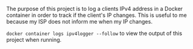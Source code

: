 The purpose of this project is to log a clients IPv4 address in a Docker container in order to track if the client's IP changes. This is useful to me because my ISP does not inform me when my IP changes.

`docker container logs ipv4logger --follow` to view the output of this project when running.
